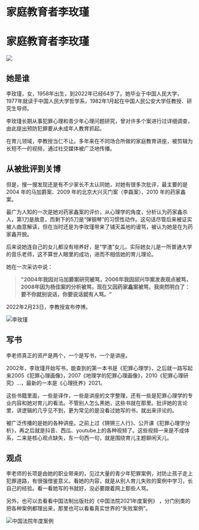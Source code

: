 # 家庭教育者李玫瑾


# 家庭教育者李玫瑾

![](https://s2.loli.net/2022/07/15/QU7ZvlLYPkw1c25.png)

## 她是谁

李玫瑾，女，1958年出生，到2022年已经64岁了。她毕业于中国人民大学，1977年就读于中国人民大学哲学系，1982年1月起在中国人民公安大学任教授、研究生导师。

李玫瑾长期从事犯罪心理和青少年心理问题研究，曾对许多个案进行过详细调查，由此提出预防犯罪要从未成年人教育抓起。

在育儿领域，李教授当仁不让。多年来在不同场合所做的家庭教育讲座，被剪辑为长短不一的视频，通过社交媒体被广泛地传播。



## 从被批评到关博

但是，搜一搜发现还是有不少家长不太认同她，对她有很多次批评，最主要的是2004 年的马加爵案、2009 年的北京大兴灭门案（李磊案）、2010 年的药家鑫案。

最广为人知的一次是她对药家鑫案的评价，从心理学的角度，分析认为药家鑫杀人，第1刀是故意，而剩下的5刀是“弹钢琴”的习惯性动作。这句话尽管后来被证实被人曲意解读，但在当时还是为李玫瑾带来了铺天盖地的谩骂，被认为她是在为药家鑫开脱。

后来说她连自己的女儿都没有培养好，是“学渣”女儿，实际她女儿是一所普通大学的音乐老师，这不算世人眼里的成功，进而不相信她的育儿理论。

她在一次采访中说：

> **"2004年我因对马加爵案研究被骂，2006年我因邱兴华案发表观点被骂，2008年因为杨佳案的分析被骂，现在又因药家鑫案被骂，我突然明白了：**
> **要不你就别说话，你要说话就有人骂。"**



2022年2月23日，李教授宣布停博。



![李玫瑾](https://s2.loli.net/2022/07/15/bNFCTyfqdmxkAJo.png)





## 写书

李老师真正的资产是两个，一个是写书，一个是讲座。

2002年，李玫瑾开始写书，能查到的第一本书是《犯罪心理学》，之后就一路写起来2005《犯罪心理画像》，2007《地理学的犯罪心理画像》，2010《犯罪心理研究》...，最新的一本是《心理抚养》2021。

这些书籍里面，一些是译作，一些是讲座的文字整理，还有一些是犯罪心理学的专业内容和她对育儿的看法。不管别人怎么黑她，这些书就在那里。批评她的言论里，讲逻辑的几乎见不到，更为常见的是没看过她写的书，就出来评论的。

被广泛传播的是她的各种讲座。之前上过《锵锵三人行》、公开课《犯罪心理学分析》，再之后就是抖音、西瓜、youtube上的各种视频了。这些视频一来是不成体系，二来是核心观点缺失，东一句西一句，就是围绕育儿主题聊闲天儿。



## 观点

李老师的长项是由她的职业带来的，见过大量的青少年犯罪案例，对防止孩子走上犯罪道路，有很强借鉴意义。看她的内容，就是从别人育儿失败的案例中学习，长自己的经验。看一看她写的书就好，没必要跟着网上那些人骂。

另外，也可以去看看中国法制出版社的《中国法院2021年度案例》 ，分门别类的把各种案例都理出来，那里也可以看看真实世界的“失败案例”。

![中国法院年度案例](https://s2.loli.net/2022/07/15/hje6L2rIxQRNs47.png)


